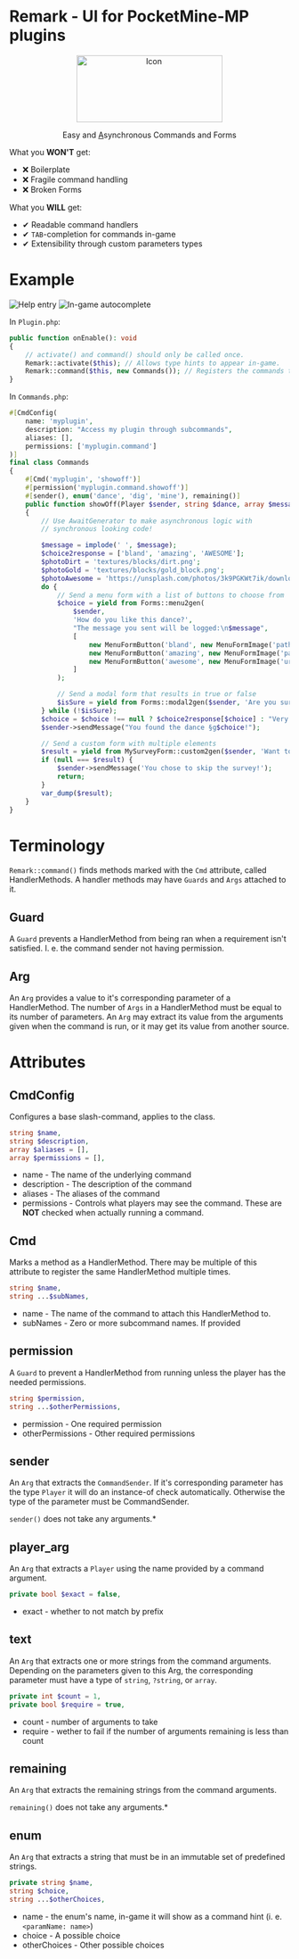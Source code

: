 # Remark - UI for PocketMine-MP plugins

<p align="center">
<img src="assets/icon.png" alt="Icon" width="262px" height="120px" />
</p>

<p align="center">
Easy and <u>A</u>synchronous Commands and Forms
</p>

What you **WON'T** get:
* ❌ Boilerplate
* ❌ Fragile command handling
* ❌ Broken Forms

What you **WILL** get:
* ✔ Readable command handlers
* ✔ `TAB`-completion for commands in-game
* ✔ Extensibility through custom parameters types

# Example

![Help entry](example/example-help.jpg)
![In-game autocomplete](example/example-ingame.jpg)

In `Plugin.php`:
```php
public function onEnable(): void
{
    // activate() and command() should only be called once.
    Remark::activate($this); // Allows type hints to appear in-game.
    Remark::command($this, new Commands()); // Registers the commands to the server.
}
```

In `Commands.php`:
```php
#[CmdConfig(
    name: 'myplugin',
    description: "Access my plugin through subcommands",
    aliases: [],
    permissions: ['myplugin.command']
)]
final class Commands
{
    #[Cmd('myplugin', 'showoff')]
    #[permission('myplugin.command.showoff')]
    #[sender(), enum('dance', 'dig', 'mine'), remaining()]
    public function showOff(Player $sender, string $dance, array $message): Generator
    {
        // Use AwaitGenerator to make asynchronous logic with
        // synchronous looking code!

        $message = implode(' ', $message);
        $choice2response = ['bland', 'amazing', 'AWESOME'];
        $photoDirt = 'textures/blocks/dirt.png';
        $photoGold = 'textures/blocks/gold_block.png';
        $photoAwesome = 'https://unsplash.com/photos/3k9PGKWt7ik/download?ixid=MnwxMjA3fDB8MXxhbGx8fHx8fHx8fHwxNjU0MDg0MTAy&force=true&w=640';
        do {
            // Send a menu form with a list of buttons to choose from
            $choice = yield from Forms::menu2gen(
                $sender,
                'How do you like this dance?',
                "The message you sent will be logged:\n$message",
                [
                    new MenuFormButton('bland', new MenuFormImage('path', $photoDirt)),
                    new MenuFormButton('amazing', new MenuFormImage('path', $photoGold)),
                    new MenuFormButton('awesome', new MenuFormImage('url', $photoAwesome)),
                ]
            );

            // Send a modal form that results in true or false
            $isSure = yield from Forms::modal2gen($sender, 'Are you sure though?', 'Last chance to change your mind!');
        } while (!$isSure);
        $choice = $choice !== null ? $choice2response[$choice] : "Very Undecidable";
        $sender->sendMessage("You found the dance §g$choice!");

        // Send a custom form with multiple elements
        $result = yield from MySurveyForm::custom2gen($sender, 'Want to fill out this form?');
        if (null === $result) {
            $sender->sendMessage('You chose to skip the survey!');
            return;
        }
        var_dump($result);
    }
}
```

# Terminology

`Remark::command()` finds methods marked with the
`Cmd` attribute, called HandlerMethods. A
handler methods may have `Guards` and `Args`
attached to it.

## Guard
A `Guard` prevents a HandlerMethod from being
ran when a requirement isn't satisfied. I. e.
the command sender not having permission.

## Arg
An `Arg` provides a value to it's corresponding
parameter of a HandlerMethod. The number of
`Args` in a HandlerMethod must be equal to its number of parameters. An `Arg` may extract its
value from the arguments given when the command
is run, or it may get its value from another
source.

# Attributes

## CmdConfig
Configures a base slash-command, applies to
the class.
```php
string $name,
string $description,
array $aliases = [],
array $permissions = [],
```
* name - The name of the underlying command
* description - The description of the command
* aliases - The aliases of the command
* permissions - Controls what players may see
  the command. These are **NOT** checked when
  actually running a command.

## Cmd
Marks a method as a HandlerMethod. There may
be multiple of this attribute to register
the same HandlerMethod multiple times.
```php
string $name,
string ...$subNames,
```
* name - The name of the command to attach
  this HandlerMethod to.
* subNames - Zero or more subcommand names. If
  provided

## permission
A `Guard` to prevent a HandlerMethod from
running unless the player has the needed
permissions.
```php
string $permission,
string ...$otherPermissions,
```
* permission - One required permission
* otherPermissions - Other required permissions

## sender
An `Arg` that extracts the `CommandSender`.
If it's corresponding parameter has the type
`Player` it will do an instance-of check
automatically. Otherwise the type of the
parameter must be CommandSender.

`sender()` does not take any arguments.*

## player_arg
An `Arg` that extracts a `Player` using
the name provided by a command argument.
```php
private bool $exact = false,
```
* exact - whether to not match by prefix

## text
An `Arg` that extracts one or more strings
from the command arguments. Depending on the
parameters given to this Arg, the corresponding
parameter must have a type of `string`,
`?string`, or `array`.
```php
private int $count = 1,
private bool $require = true,
```
* count - number of arguments to take
* require - wether to fail if the number
  of arguments remaining is less than count

## remaining
An `Arg` that extracts the remaining strings
from the command arguments.

`remaining()` does not take any arguments.*

## enum
An `Arg` that extracts a string that must be
in an immutable set of predefined strings.
```php
private string $name,
string $choice,
string ...$otherChoices,
```
* name - the enum's name, in-game it will show
as a command hint (i. e. `<paramName: name>`)
* choice - A possible choice
* otherChoices - Other possible choices

